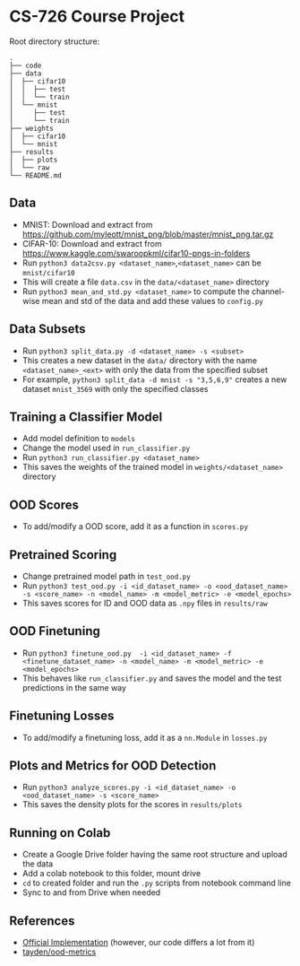 # CS-726 Course Project
  
Root directory structure:
```
.
├── code
├── data
│  ├── cifar10
│  │  ├── test
│  │  └── train
│  └── mnist
│     ├── test
│     └── train
├── weights
│  ├── cifar10
│  └── mnist
├── results
│  ├── plots
│  └── raw
└── README.md
```
  
## Data
- MNIST: Download and extract from https://github.com/myleott/mnist_png/blob/master/mnist_png.tar.gz 
- CIFAR-10: Download and extract from https://www.kaggle.com/swaroopkml/cifar10-pngs-in-folders
- Run `python3 data2csv.py <dataset_name>`,`<dataset_name>` can be `mnist/cifar10`
- This will create a file `data.csv` in the `data/<dataset_name>` directory
- Run `python3 mean_and_std.py <dataset_name>` to compute the channel-wise mean and std of the data and add these values to `config.py`

## Data Subsets
- Run `python3 split_data.py -d <dataset_name> -s <subset>`
- This creates a new dataset in the `data/` directory with the name `<dataset_name>_<ext>` with only the data from the specified subset
- For example, `python3 split_data -d mnist -s "3,5,6,9"` creates a new dataset `mnist_3569` with only the specified classes

## Training a Classifier Model
- Add model definition to `models`
- Change the model used in `run_classifier.py`
- Run `python3 run_classifier.py <dataset_name>`
- This saves the weights of the trained model in `weights/<dataset_name>` directory

## OOD Scores
- To add/modify a OOD score, add it as a function in `scores.py`

## Pretrained Scoring
- Change pretrained model path in `test_ood.py`
- Run `python3 test_ood.py -i <id_dataset_name> -o <ood_dataset_name> -s <score_name> -n <model_name> -m <model_metric> -e <model_epochs>`
- This saves scores for ID and OOD data as `.npy` files in `results/raw`

## OOD Finetuning
- Run `python3 finetune_ood.py  -i <id_dataset_name> -f <finetune_dataset_name> -n <model_name> -m <model_metric> -e <model_epochs>`
- This behaves like `run_classifier.py` and saves the model and the test predictions in the same way

## Finetuning Losses
- To add/modify a finetuning loss, add it as a `nn.Module` in `losses.py`

## Plots and Metrics for OOD Detection
- Run `python3 analyze_scores.py -i <id_dataset_name> -o <ood_dataset_name> -s <score_name>`
- This saves the density plots for the scores in `results/plots` 

## Running on Colab
- Create a Google Drive folder having the same root structure and upload the data
- Add a colab notebook to this folder, mount drive
- `cd` to created folder and run the `.py` scripts from notebook command line
- Sync to and from Drive when needed

## References
- [Official Implementation](https://github.com/wetliu/energy_ood) (however, our code differs a lot from it)
- [tayden/ood-metrics](https://github.com/tayden/ood-metrics)
